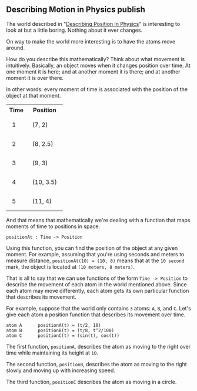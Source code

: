 Describing Motion in Physics
publish
---
The world described in "[Describing Position in Physics](/learn-in-public/9-19-2019-describing-position-in-physics.html)" is interesting to look at but a little boring. Nothing about it ever changes.

On way to make the world more interesting is to have the atoms move around.

How do you describe this mathematically? Think about what movement is intuitively. Basically, an object moves when it changes position over time. At one moment it is here; and at another moment it is there; and at another moment it is over there.

In other words: every moment of time is associated with the position of the object at that moment.

<style>
    table td {
        padding: 16px;
    }
</style>
<table>
    <tr>
        <th>Time</th>
        <th>Position</th>
    </tr>
    <tr>
        <td>1</td>
        <td>(7, 2)</td>
    </tr>
    <tr>
        <td>2</td>
        <td>(8, 2.5)</td>
    </tr>
    <tr>
        <td>3</td>
        <td>(9, 3)</td>
    </tr>
    <tr>
        <td>4</td>
        <td>(10, 3.5)</td>
    </tr>
    <tr>
        <td>5</td>
        <td>(11, 4)</td>
    </tr>
</table>

And that means that mathematically we're dealing with a function that maps moments of time to positions in space.

```text
positionAt : Time -> Position
```

Using this function, you can find the position of the object at any given moment. For example, assuming that you're using seconds and meters to measure distance, `positionAt(10) = (10, 8)` means that at the `10 second` mark, the object is located at `(10 meters, 8 meters)`.

That is all to say that we can use functions of the form `Time -> Position` to describe the movement of each atom in the world mentioned above. Since each atom may move differently, each atom gets its own particular function that describes its movement.

For example, suppose that the world only contains `3` atoms: `A`, `B`, and `C`. Let's give each atom a position function that describes its movement over time.

```text
atom A      positionA(t) = (t/2, 10)
atom B      positionB(t) = (t/8, t^2/100)
atom C      positionC(t) = (sin(t), cos(t))
```

The first function, `positionA`, describes the atom as moving to the right over time while maintaining its height at `10`.

The second function, `positionB`, describes the atom as moving to the right slowly and moving up with increasing speed.

The third function, `positionC` describes the atom as moving in a circle.
